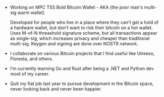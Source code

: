 - Working on MPC TSS Bold Bitcoin Wallet - AKA (the poor man's multi-sig warm wallet)
  
  Developed for people who live in a place where they can't get a hold of a hardware wallet, but don't want to risk their bitcoin on a hot wallet.
  Uses M-of-N threashold signature scheme, but all transactions appear as single-sig, which increases privacy and cheaper than traditional multi-sig.
  Keygen and signing are done over NOSTR network.

- I collaborate on various Bitcoin projects that I find useful like Utreexo, Floresta, and others.
- I’m currently learning Go and Rust after being a .NET and Python dev most of my career.
- Quit my fiat job last year to pursue development in the Bitcoin space, never looking back and never been happier.
